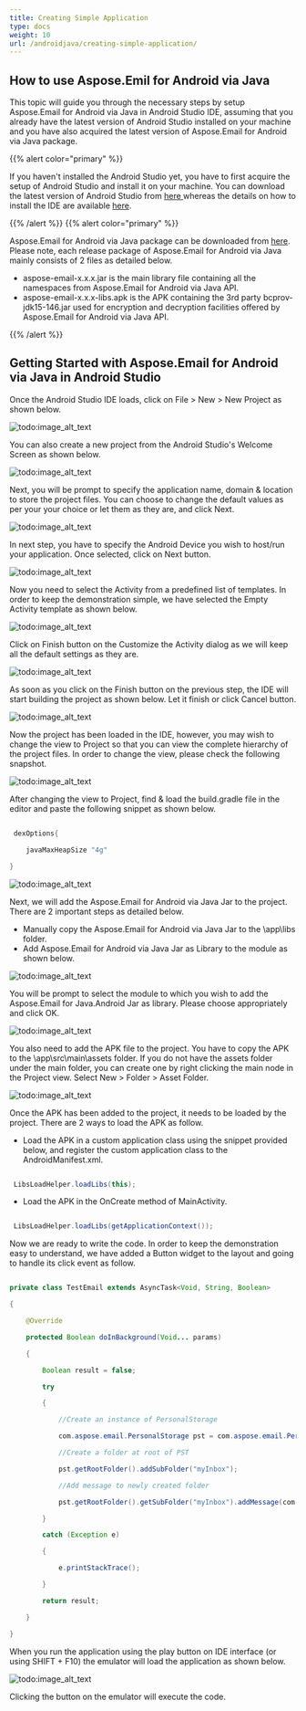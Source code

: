 ```yaml
---
title: Creating Simple Application
type: docs
weight: 10
url: /androidjava/creating-simple-application/
---
```


## **How to use Aspose.Emil for Android via Java**
This topic will guide you through the necessary steps by setup Aspose.Email for Android via Java in Android Studio IDE, assuming that you already have the latest version of Android Studio installed on your machine and you have also acquired the latest version of Aspose.Email for Android via Java package.

{{% alert color="primary" %}} 

If you haven't installed the Android Studio yet, you have to first acquire the setup of Android Studio and install it on your machine. You can download the latest version of Android Studio from [here ](https://developer.android.com/studio/index.html#win-bundle)whereas the details on how to install the IDE are available [here](https://developer.android.com/studio/install.html).

{{% /alert %}} {{% alert color="primary" %}} 

Aspose.Email for Android via Java package can be downloaded from [here](https://downloads.aspose.com/email/androidjava). Please note, each release package of Aspose.Email for Android via Java mainly consists of 2 files as detailed below.

- aspose-email-x.x.x.jar is the main library file containing all the namespaces from Aspose.Email for Android via Java API.
- aspose-email-x.x.x-libs.apk is the APK containing the 3rd party bcprov-jdk15-146.jar used for encryption and decryption facilities offered by Aspose.Email for Android via Java API.

{{% /alert %}} 
## **Getting Started with Aspose.Email for Android via Java in Android Studio**
Once the Android Studio IDE loads, click on File > New > New Project as shown below.

![todo:image_alt_text](run_examples_1.png)

You can also create a new project from the Android Studio's Welcome Screen as shown below.

![todo:image_alt_text](run_examples_2.png)

Next, you will be prompt to specify the application name, domain & location to store the project files. You can choose to change the default values as per your your choice or let them as they are, and click Next.

![todo:image_alt_text](run_examples_3.png)

In next step, you have to specify the Android Device you wish to host/run your application. Once selected, click on Next button.

![todo:image_alt_text](run_examples_4.png)

Now you need to select the Activity from a predefined list of templates. In order to keep the demonstration simple, we have selected the Empty Activity template as shown below.

![todo:image_alt_text](run_examples_5.png)

Click on Finish button on the Customize the Activity dialog as we will keep all the default settings as they are.

![todo:image_alt_text](run_examples_6.png)

As soon as you click on the Finish button on the previous step, the IDE will start building the project as shown below. Let it finish or click Cancel button.

![todo:image_alt_text](run_examples_7.png)

Now the project has been loaded in the IDE, however, you may wish to change the view to Project so that you can view the complete hierarchy of the project files. In order to change the view, please check the following snapshot.

![todo:image_alt_text](run_examples_8.png)

After changing the view to Project, find & load the build.gradle file in the editor and paste the following snippet as shown below.


~~~Java

 dexOptions{

    javaMaxHeapSize "4g"

}

~~~

![todo:image_alt_text](run_examples_9.png)

Next, we will add the Aspose.Email for Android via Java Jar to the project. There are 2 important steps as detailed below.

- Manually copy the Aspose.Email for Android via Java Jar to the \app\libs folder.
- Add Aspose.Email for Android via Java Jar as Library to the module as shown below.

![todo:image_alt_text](run_examples_10.png)

You will be prompt to select the module to which you wish to add the Aspose.Email for Java.Android Jar as library. Please choose appropriately and click OK.

![todo:image_alt_text](run_examples_11.png)

You also need to add the APK file to the project. You have to copy the APK to the \app\src\main\assets folder. If you do not have the assets folder under the main folder, you can create one by right clicking the main node in the Project view. Select New > Folder > Asset Folder.

![todo:image_alt_text](run_examples_12.png)

Once the APK has been added to the project, it needs to be loaded by the project. There are 2 ways to load the APK as follow.

- Load the APK in a custom application class using the snippet provided below, and register the custom application class to the AndroidManifest.xml.


~~~Java

 LibsLoadHelper.loadLibs(this);

~~~

- Load the APK in the OnCreate method of MainActivity.


~~~Java

 LibsLoadHelper.loadLibs(getApplicationContext());

~~~

Now we are ready to write the code. In order to keep the demonstration easy to understand, we have added a Button widget to the layout and going to handle its click event as follow.


~~~Java

private class TestEmail extends AsyncTask<Void, String, Boolean> 

{

    @Override

    protected Boolean doInBackground(Void... params) 

    {

        Boolean result = false;

        try 

        {

            //Create an instance of PersonalStorage

            com.aspose.email.PersonalStorage pst = com.aspose.email.PersonalStorage.create("newSample_out.pst", 0);

            //Create a folder at root of PST

            pst.getRootFolder().addSubFolder("myInbox");

            //Add message to newly created folder

            pst.getRootFolder().getSubFolder("myInbox").addMessage(com.aspose.email.MapiMessage.fromFile("message.msg"));

        } 

        catch (Exception e) 

        {

            e.printStackTrace();

        }

        return result;

    }

}

~~~

When you run the application using the play button on IDE interface (or using SHIFT + F10) the emulator will load the application as shown below.

![todo:image_alt_text](run_examples_13.png)

Clicking the button on the emulator will execute the code.
